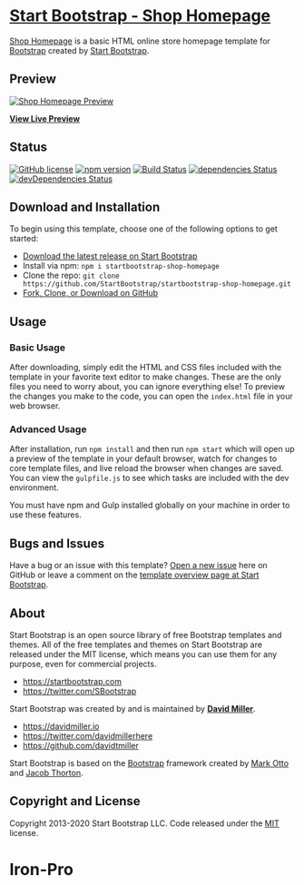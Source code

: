 # [Start Bootstrap - Shop Homepage](https://startbootstrap.com/template/shop-homepage/)

[Shop Homepage](https://startbootstrap.com/template/shop-homepage/) is a basic HTML online store homepage template for [Bootstrap](https://getbootstrap.com/) created by [Start Bootstrap](https://startbootstrap.com/).

## Preview

[![Shop Homepage Preview](https://assets.startbootstrap.com/img/screenshots/templates/shop-homepage.png)](https://startbootstrap.github.io/startbootstrap-shop-homepage/)

**[View Live Preview](https://startbootstrap.github.io/startbootstrap-shop-homepage/)**

## Status

[![GitHub license](https://img.shields.io/badge/license-MIT-blue.svg)](https://raw.githubusercontent.com/StartBootstrap/startbootstrap-shop-homepage/master/LICENSE)
[![npm version](https://img.shields.io/npm/v/startbootstrap-shop-homepage.svg)](https://www.npmjs.com/package/startbootstrap-shop-homepage)
[![Build Status](https://travis-ci.org/StartBootstrap/startbootstrap-shop-homepage.svg?branch=master)](https://travis-ci.org/StartBootstrap/startbootstrap-shop-homepage)
[![dependencies Status](https://david-dm.org/StartBootstrap/startbootstrap-shop-homepage/status.svg)](https://david-dm.org/StartBootstrap/startbootstrap-shop-homepage)
[![devDependencies Status](https://david-dm.org/StartBootstrap/startbootstrap-shop-homepage/dev-status.svg)](https://david-dm.org/StartBootstrap/startbootstrap-shop-homepage?type=dev)

## Download and Installation

To begin using this template, choose one of the following options to get started:

* [Download the latest release on Start Bootstrap](https://startbootstrap.com/template/shop-homepage/)
* Install via npm: `npm i startbootstrap-shop-homepage`
* Clone the repo: `git clone https://github.com/StartBootstrap/startbootstrap-shop-homepage.git`
* [Fork, Clone, or Download on GitHub](https://github.com/StartBootstrap/startbootstrap-shop-homepage)

## Usage

### Basic Usage

After downloading, simply edit the HTML and CSS files included with the template in your favorite text editor to make changes. These are the only files you need to worry about, you can ignore everything else! To preview the changes you make to the code, you can open the `index.html` file in your web browser.

### Advanced Usage

After installation, run `npm install` and then run `npm start` which will open up a preview of the template in your default browser, watch for changes to core template files, and live reload the browser when changes are saved. You can view the `gulpfile.js` to see which tasks are included with the dev environment.

You must have npm and Gulp installed globally on your machine in order to use these features.

## Bugs and Issues

Have a bug or an issue with this template? [Open a new issue](https://github.com/StartBootstrap/startbootstrap-shop-homepage/issues) here on GitHub or leave a comment on the [template overview page at Start Bootstrap](https://startbootstrap.com/template/shop-homepage/).

## About

Start Bootstrap is an open source library of free Bootstrap templates and themes. All of the free templates and themes on Start Bootstrap are released under the MIT license, which means you can use them for any purpose, even for commercial projects.

* <https://startbootstrap.com>
* <https://twitter.com/SBootstrap>

Start Bootstrap was created by and is maintained by **[David Miller](https://davidmiller.io/)**.

* <https://davidmiller.io>
* <https://twitter.com/davidmillerhere>
* <https://github.com/davidtmiller>

Start Bootstrap is based on the [Bootstrap](https://getbootstrap.com/) framework created by [Mark Otto](https://twitter.com/mdo) and [Jacob Thorton](https://twitter.com/fat).

## Copyright and License

Copyright 2013-2020 Start Bootstrap LLC. Code released under the [MIT](https://github.com/StartBootstrap/startbootstrap-shop-homepage/blob/gh-pages/LICENSE) license.
# Iron-Pro
